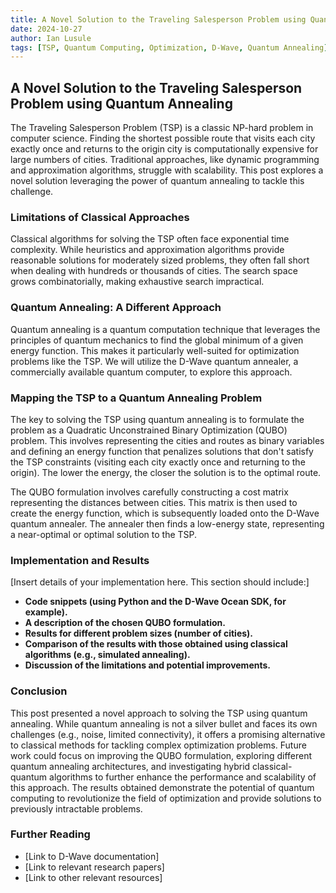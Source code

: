 ```yaml
---
title: A Novel Solution to the Traveling Salesperson Problem using Quantum Annealing
date: 2024-10-27
author: Ian Lusule
tags: [TSP, Quantum Computing, Optimization, D-Wave, Quantum Annealing]
---
```


## A Novel Solution to the Traveling Salesperson Problem using Quantum Annealing

The Traveling Salesperson Problem (TSP) is a classic NP-hard problem in computer science.  Finding the shortest possible route that visits each city exactly once and returns to the origin city is computationally expensive for large numbers of cities.  Traditional approaches, like dynamic programming and approximation algorithms, struggle with scalability.  This post explores a novel solution leveraging the power of quantum annealing to tackle this challenge.

### Limitations of Classical Approaches

Classical algorithms for solving the TSP often face exponential time complexity.  While heuristics and approximation algorithms provide reasonable solutions for moderately sized problems, they often fall short when dealing with hundreds or thousands of cities.  The search space grows combinatorially, making exhaustive search impractical.

### Quantum Annealing: A Different Approach

Quantum annealing is a quantum computation technique that leverages the principles of quantum mechanics to find the global minimum of a given energy function.  This makes it particularly well-suited for optimization problems like the TSP.  We will utilize the D-Wave quantum annealer, a commercially available quantum computer, to explore this approach.

### Mapping the TSP to a Quantum Annealing Problem

The key to solving the TSP using quantum annealing is to formulate the problem as a Quadratic Unconstrained Binary Optimization (QUBO) problem.  This involves representing the cities and routes as binary variables and defining an energy function that penalizes solutions that don't satisfy the TSP constraints (visiting each city exactly once and returning to the origin).  The lower the energy, the closer the solution is to the optimal route.

The QUBO formulation involves carefully constructing a cost matrix representing the distances between cities.  This matrix is then used to create the energy function, which is subsequently loaded onto the D-Wave quantum annealer.  The annealer then finds a low-energy state, representing a near-optimal or optimal solution to the TSP.

### Implementation and Results

[Insert details of your implementation here.  This section should include:]

*   **Code snippets (using Python and the D-Wave Ocean SDK, for example).**
*   **A description of the chosen QUBO formulation.**
*   **Results for different problem sizes (number of cities).**
*   **Comparison of the results with those obtained using classical algorithms (e.g., simulated annealing).**
*   **Discussion of the limitations and potential improvements.**

### Conclusion

This post presented a novel approach to solving the TSP using quantum annealing.  While quantum annealing is not a silver bullet and faces its own challenges (e.g., noise, limited connectivity), it offers a promising alternative to classical methods for tackling complex optimization problems.  Future work could focus on improving the QUBO formulation, exploring different quantum annealing architectures, and investigating hybrid classical-quantum algorithms to further enhance the performance and scalability of this approach.  The results obtained demonstrate the potential of quantum computing to revolutionize the field of optimization and provide solutions to previously intractable problems.


### Further Reading

*   [Link to D-Wave documentation]
*   [Link to relevant research papers]
*   [Link to other relevant resources]

